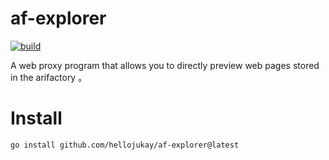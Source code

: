 # af-explorer
[![build](https://github.com/hellojukay/af-explorer/actions/workflows/go.yml/badge.svg)](https://github.com/hellojukay/af-explorer/actions/workflows/go.yml)

A web proxy program that allows you to directly preview web pages stored in the arifactory 。

# Install
```
go install github.com/hellojukay/af-explorer@latest
```